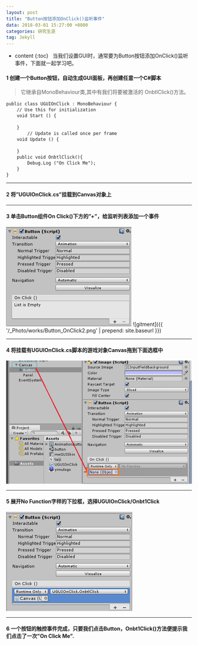 ```yaml
---
layout: post
title: "Button按钮添加OnClick()监听事件"
data: 2018-03-01 15:27:00 +0800
categories: 研究生涯
tag: Jekyll
---
```

* content
{:toc}
 
当我们设置GUI时，通常要为Button按钮添加OnClick()监听事件，下面就一起学习吧。
#### 1 创建一个Button按钮，自动生成GUI面板，再创建任意一个C#脚本
>它继承自MonoBehaviour类,其中有我们将要被激活的 OnbtlClick()方法。


    public class UGUIOnClick : MonoBehaviour {
	    // Use this for initialization
	    void Start () {
	        
	    }
	        // Update is called once per frame
	    void Update () {
	        
	    }
	    public void OnbtlClick(){
	        Debug.Log ("On Click Me");
	    }
    } 


---

#### 2 将”UGUIOnClick.cs”挂载到Canvas对象上<br>

---

#### 3 单击Button组件On Click()下方的”+”，给监听列表添加一个事件<br>
<img src="/_Photo/works/Button_OnClick2.png" alt="倪明小站">
![gitment]({{ '/_Photo/works/Button_OnClick2.png' | prepend: site.baseurl }})

---

#### 4 将挂载有UGUIOnClick.cs脚本的游戏对象Canvas拖到下面选框中<br>
<img src="/_Photo/works/Button_OnClick.png" alt="倪明小站">

---

#### 5 展开No Function字样的下拉框，选择UGUIOnClick/Onbt1Click<br>
<img src="/_Photo/works/Button_OnClick3.png" alt="倪明小站">

---


#### 6 一个按钮的触控事件完成，只要我们点击Button，Onbt1Click()方法便提示我们点击了一次"On Click Me".
